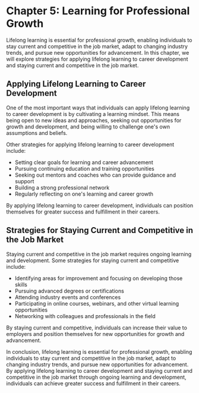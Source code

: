 Chapter 5: Learning for Professional Growth
===========================================

Lifelong learning is essential for professional growth, enabling individuals to stay current and competitive in the job market, adapt to changing industry trends, and pursue new opportunities for advancement. In this chapter, we will explore strategies for applying lifelong learning to career development and staying current and competitive in the job market.

Applying Lifelong Learning to Career Development
------------------------------------------------

One of the most important ways that individuals can apply lifelong learning to career development is by cultivating a learning mindset. This means being open to new ideas and approaches, seeking out opportunities for growth and development, and being willing to challenge one's own assumptions and beliefs.

Other strategies for applying lifelong learning to career development include:

* Setting clear goals for learning and career advancement
* Pursuing continuing education and training opportunities
* Seeking out mentors and coaches who can provide guidance and support
* Building a strong professional network
* Regularly reflecting on one's learning and career growth

By applying lifelong learning to career development, individuals can position themselves for greater success and fulfillment in their careers.

Strategies for Staying Current and Competitive in the Job Market
----------------------------------------------------------------

Staying current and competitive in the job market requires ongoing learning and development. Some strategies for staying current and competitive include:

* Identifying areas for improvement and focusing on developing those skills
* Pursuing advanced degrees or certifications
* Attending industry events and conferences
* Participating in online courses, webinars, and other virtual learning opportunities
* Networking with colleagues and professionals in the field

By staying current and competitive, individuals can increase their value to employers and position themselves for new opportunities for growth and advancement.

In conclusion, lifelong learning is essential for professional growth, enabling individuals to stay current and competitive in the job market, adapt to changing industry trends, and pursue new opportunities for advancement. By applying lifelong learning to career development and staying current and competitive in the job market through ongoing learning and development, individuals can achieve greater success and fulfillment in their careers.
